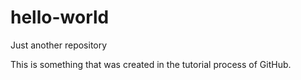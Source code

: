 # hello-world
Just another repository

This is something that was created in the tutorial process of GitHub.
